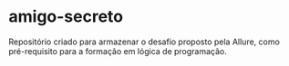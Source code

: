 # amigo-secreto
Repositório criado para armazenar o desafio proposto pela Allure, como pré-requisito para a formação em lógica de programação.
